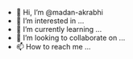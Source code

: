 - 👋 Hi, I’m @madan-akrabhi
- 👀 I’m interested in ...
- 🌱 I’m currently learning ...
- 💞️ I’m looking to collaborate on ...
- 📫 How to reach me ...

<!---
madan-akrabhi/madan-akrabhi is a ✨ special ✨ repository because its `README.md` (this file) appears on your GitHub profile.
You can click the Preview link to take a look at your changes.
--->
